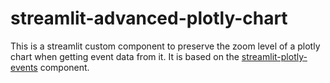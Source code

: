# streamlit-advanced-plotly-chart
This is a streamlit custom component to preserve the zoom level of a plotly chart when getting event data from it.
It is based on the [streamlit-plotly-events](https://github.com/null-jones/streamlit-plotly-events/tree/master) component.
